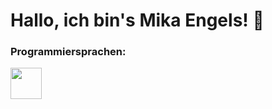 <h1>Hallo, ich bin's Mika Engels! 👋</h1>
<h3>Programmiersprachen:</h3>
<img src="https://image.similarpng.com/very-thumbnail/2021/12/Python-programming-logo-on-transparent-background-PNG.png" width=50 height=50>


<!---
LordAgent/LordAgent is a ✨ special ✨ repository because its `README.md` (this file) appears on your GitHub profile.
You can click the Preview link to take a look at your changes.
--->
